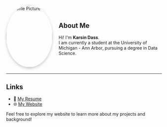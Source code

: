 #

<div style="display: flex; align-items: center; margin-bottom: 20px;">
  <img src="assets/profile.jpg" alt="Profile Picture" width="150" height="200" 
       style="border-radius: 50%; object-fit: cover; margin-right: 20px; box-shadow: 0 4px 8px rgba(0,0,0,0.2);">

  <div>
    <h2>About Me</h2>
    <p>
      Hi! I'm <strong>Karsin Dass</strong>.<br>
      I am currently a student at the University of Michigan - Ann Arbor, pursuing a degree in 
      Data Science.
    </p>
  </div>
</div>

---

## Links
- 📄 [My Resume](assets/Karsin_Dass_Resume.pdf)  
- 🌐 [My Website](https://keemarice.github.io)

Feel free to explore my website to learn more about my projects and background!
